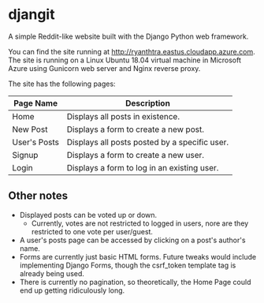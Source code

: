 # djangit
A simple Reddit-like website built with the Django Python web framework.

You can find the site running at http://ryanthtra.eastus.cloudapp.azure.com.  The site is running on a Linux Ubuntu 18.04 virtual machine in Microsoft Azure using Gunicorn web server and Nginx reverse proxy.

The site has the following pages:

Page Name | Description
----------|------------
Home | Displays all posts in existence.
New Post  | Displays a form to create a new post.
User's Posts | Displays all posts posted by a specific user.
Signup | Displays a form to create a new user.
Login | Displays a form to log in an existing user.

## Other notes
- Displayed posts can be voted up or down.
  - Currently, votes are not restricted to logged in users, nore are they restricted to one vote per user/guest.
- A user's posts page can be accessed by clicking on a post's author's name.
- Forms are currently just basic HTML forms.  Future tweaks would include implementing Django Forms, though the csrf_token template tag is already being used.
- There is currently no pagination, so theoretically, the Home Page could end up getting ridiculously long.
